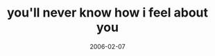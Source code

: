 ---
layout: base.njk
title : 'you&#39;ll never know how i feel about you' 
view_title : 'you&#39;ll never know how i feel about you' 
year : '2006' 
date : '2006-02-07' 
img_file : '/drawing/youllneverknowhowifeelabout.png' 
html_file : 'youllneverknowhowifeelabout' 
next_html : 'wrongbutton.html' 
year_order : '48' 
permalink : "title/{{html_file}}.html"
---